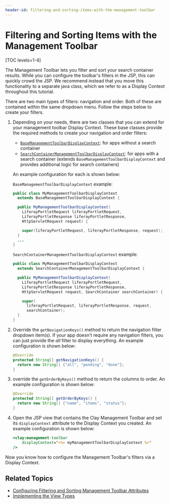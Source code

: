 ```yaml
---
header-id: filtering-and-sorting-items-with-the-management-toolbar
---
```


# Filtering and Sorting Items with the Management Toolbar

[TOC levels=1-4]

The Management Toolbar lets you filter and sort your search container results. 
While you can configure the toolbar's filters in the JSP, this can quickly crowd 
the JSP. We recommend instead that you move this functionality to a separate 
java class, which we refer to as a Display Context throughout this tutorial.  

There are two main types of filters: navigation and order. Both of these are 
contained within the same dropdown menu. Follow the steps below to create your 
filters.

1.  Depending on your needs, there are two classes that you can extend for your 
    management toolbar Display Context. These base classes provide the required 
    methods to create your navigation and order filters: 
    
    - [`BaseManagementToolbarDisplayContext`](https://github.com/liferay/liferay-portal/blob/7.2.x/modules/apps/frontend-taglib/frontend-taglib-clay/src/main/java/com/liferay/frontend/taglib/clay/servlet/taglib/display/context/BaseManagementToolbarDisplayContext.java): 
      for apps without a search container
    - [`SearchContainerManagementToolbarDisplayContext`](https://github.com/liferay/liferay-portal/blob/7.2.x/modules/apps/frontend-taglib/frontend-taglib-clay/src/main/java/com/liferay/frontend/taglib/clay/servlet/taglib/display/context/SearchContainerManagementToolbarDisplayContext.java): 
      for apps with a search container (extends 
      `BaseManagementToolbarDisplayContext` and provides additional logic for 
      search containers)

    An example configuration for each is shown below:
    
    `BaseManagementToolbarDisplayContext` example:

    ```java
    public class MyManagementToolbarDisplayContext
      extends BaseManagementToolbarDisplayContext {

      public MyManagementToolbarDisplayContext(
        LiferayPortletRequest liferayPortletRequest,
        LiferayPortletResponse liferayPortletResponse,
        HttpServletRequest request) {

        super(liferayPortletRequest, liferayPortletResponse, request);
      }
      ...
    }
    ```

    `SearchContainerManagementToolbarDisplayContext` example:

    ```java
    public class MyManagementToolbarDisplayContext
      extends SearchContainerManagementToolbarDisplayContext {

      public MyManagementToolbarDisplayContext(
        LiferayPortletRequest liferayPortletRequest,
        LiferayPortletResponse liferayPortletResponse,
        HttpServletRequest request, SearchContainer searchContainer) {

        super(
          liferayPortletRequest, liferayPortletResponse, request,
          searchContainer);
      }
    }
    ```

2.  Override the `getNavigationKeys()` method to return the navigation filter 
    dropdown item(s). If your app doesn't require any navigation filters, you 
    can just provide the *all* filter to display everything. An example 
    configuration is shown below:

    ```java
    @Override
    protected String[] getNavigationKeys() {
      return new String[] {"all", "pending", "done"};
    }
    ```

3.  override the `getOrderByKeys()` method to return the columns to order. An 
    example configuration is shown below:

    ```java
    @Override
    protected String[] getOrderByKeys() {
      return new String[] {"name", "items", "status"};
    }
    ```

4.  Open the JSP view that contains the Clay Management Toolbar and set its 
    `displayContext` attribute to the Display Context you created. An example 
    configuration is shown below:

    ```jsp
    <clay:management-toolbar
    	displayContext="<%= myManagementToolbarDisplayContext %>"
    />
    ```

Now you know how to configure the Management Toolbar's filters via a Display 
Context. 

## Related Topics

- [Configuring Filtering and Sorting Management Toolbar Attributes](/docs/7-2/reference/-/knowledge_base/r/clay-management-toolbar#filtering-and-sorting-search-results)
- [Implementing the View Types](/docs/7-2/frameworks/-/knowledge_base/f/implementing-the-view-types)

